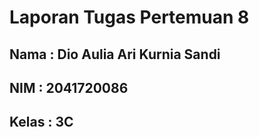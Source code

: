 # Laporan Tugas Pertemuan 8
## Nama : Dio Aulia Ari Kurnia Sandi
## NIM  : 2041720086
## Kelas :  3C
